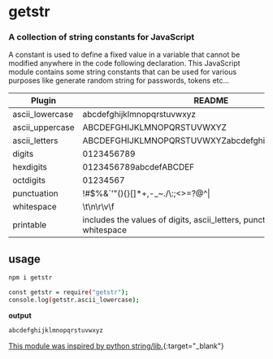 # getstr
### A collection of string constants for JavaScript
A constant is used to define a fixed value in a variable that cannot be modified anywhere in the code following declaration. This JavaScript module contains some string constants that can be used for various purposes like generate random string for passwords, tokens etc...

| Plugin | README |
| ------ | ------ |
| ascii_lowercase | abcdefghijklmnopqrstuvwxyz |
| ascii_uppercase | ABCDEFGHIJKLMNOPQRSTUVWXYZ |
| ascii_letters | ABCDEFGHIJKLMNOPQRSTUVWXYZabcdefghijklmnopqrstuvwxyz |
| digits | 0123456789 |
| hexdigits | 0123456789abcdefABCDEF |
| octdigits | 01234567 |
| punctuation | !#$%&`'\"(){}[]*+,-_~./\\:;<>=?@^\| |
| whitespace | \t\n\r\v\f |
| printable | includes the values of digits, ascii_letters, punctuation & whitespace |

## usage
```sh
npm i getstr
```
```sh
const getstr = require("getstr");
console.log(getstr.ascii_lowercase);
```
**output**
```sh
abcdefghijklmnopqrstuvwxyz
```

[This module was inspired by python string/lib.](https://docs.python.org/3/library/string.html){:target="_blank"}
